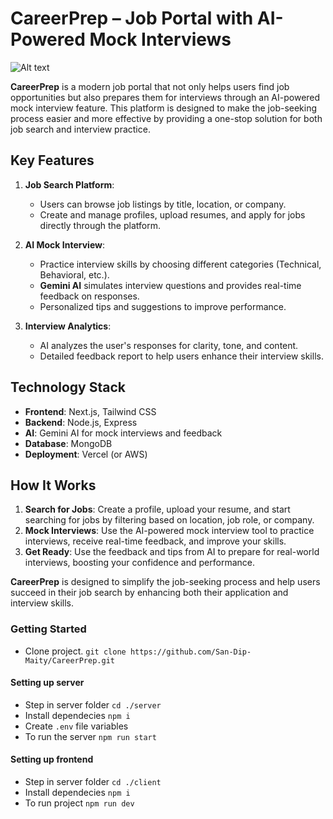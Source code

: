 # **CareerPrep** – Job Portal with AI-Powered Mock Interviews
![Alt text](https://res.cloudinary.com/dvodvtbqr/image/upload/v1728820503/Screenshot_2024-10-13_172412_c6m2mj.png)

**CareerPrep** is a modern job portal that not only helps users find job opportunities but also prepares them for interviews through an AI-powered mock interview feature. This platform is designed to make the job-seeking process easier and more effective by providing a one-stop solution for both job search and interview practice.

## **Key Features**
1. **Job Search Platform**:
   - Users can browse job listings by title, location, or company.
   - Create and manage profiles, upload resumes, and apply for jobs directly through the platform.
   
2. **AI Mock Interview**:
   - Practice interview skills by choosing different categories (Technical, Behavioral, etc.).
   - **Gemini AI** simulates interview questions and provides real-time feedback on responses.
   - Personalized tips and suggestions to improve performance.

3. **Interview Analytics**:
   - AI analyzes the user's responses for clarity, tone, and content.
   - Detailed feedback report to help users enhance their interview skills.

## **Technology Stack**
- **Frontend**: Next.js, Tailwind CSS
- **Backend**: Node.js, Express
- **AI**: Gemini AI for mock interviews and feedback
- **Database**: MongoDB
- **Deployment**: Vercel (or AWS)

## **How It Works**
1. **Search for Jobs**: Create a profile, upload your resume, and start searching for jobs by filtering based on location, job role, or company.
2. **Mock Interviews**: Use the AI-powered mock interview tool to practice interviews, receive real-time feedback, and improve your skills.
3. **Get Ready**: Use the feedback and tips from AI to prepare for real-world interviews, boosting your confidence and performance.

**CareerPrep** is designed to simplify the job-seeking process and help users succeed in their job search by enhancing both their application and interview skills.

### Getting Started
- Clone project.
    ```git clone https://github.com/San-Dip-Maity/CareerPrep.git```
#### Setting up server
- Step in server folder ```cd ./server```
- Install dependecies ``` npm i ```
- Create `.env` file variables
- To run the server ```npm run start```

#### Setting up frontend

- Step in server folder ```cd ./client```
- Install dependecies ``` npm i ```
- To run project ```npm run dev```
